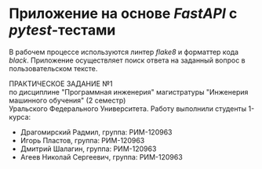 # Приложение на основе *FastAPI* с *pytest*-тестами
В рабочем процессе  используются линтер *flake8* и форматтер кода *black*. Приложение осуществляет поиск ответа на заданный вопрос в пользовательском тексте.

ПРАКТИЧЕСКОЕ ЗАДАНИЕ №1<br>по дисциплине "Программная инженерия" магистратуры "Инженерия машинного обучения" (2 семестр)<br>Уральского Федерального Университета. Работу выполнили студенты 1-курса:
- Драгомирский Радмил, группа: РИМ-120963
- Игорь Пластов, группа: РИМ-120963
- Дмитрий Шалагин, группа: РИМ-120963
- Агеев Николай Сергеевич, группа: РИМ-120963 
